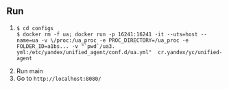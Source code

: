 ## Run
1. ```
   $ cd configs
   $ docker rm -f ua; docker run -p 16241:16241 -it --uts=host --name=ua -v \/proc:/ua_proc -e PROC_DIRECTORY=/ua_proc -e FOLDER_ID=a1bs... -v "`pwd`/ua3. yml:/etc/yandex/unified_agent/conf.d/ua.yml"  cr.yandex/yc/unified-agent
   ```
2. Run main
3. Go to `http://localhost:8080/`